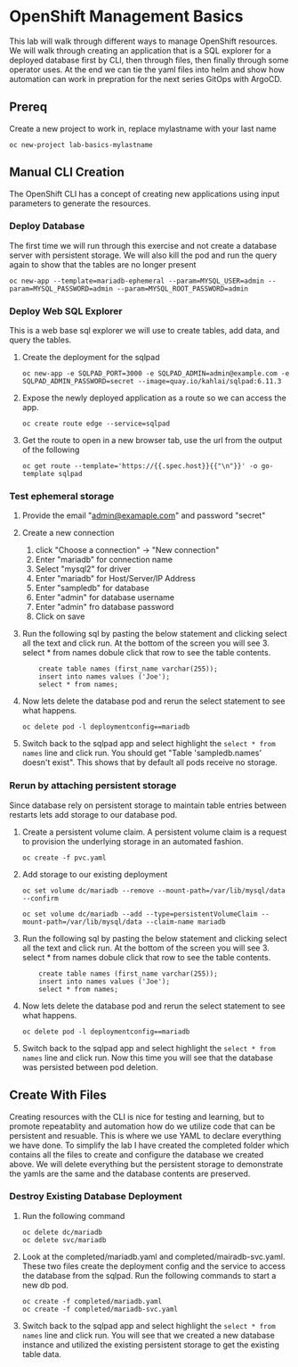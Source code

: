 # OpenShift Management Basics
This lab will walk through different ways to manage OpenShift resources.  We will walk through creating an application that is a SQL explorer for a deployed database first by CLI, then through files, then finally through some operator uses.  At the end we can tie the yaml files into helm and show how automation can work in prepration for the next series GitOps with ArgoCD.

## Prereq
Create a new project to work in, replace mylastname with your last name

    oc new-project lab-basics-mylastname

## Manual CLI Creation
The OpenShift CLI has a concept of creating new applications using input parameters to generate the resources.

### Deploy Database
The first time we will run through this exercise and not create a database server with persistent storage.  We will also kill the pod and run the query again to show that the tables are no longer present

    oc new-app --template=mariadb-ephemeral --param=MYSQL_USER=admin --param=MYSQL_PASSWORD=admin --param=MYSQL_ROOT_PASSWORD=admin

### Deploy Web SQL Explorer
This is a web base sql explorer we will use to create tables, add data, and query the tables.
1. Create the deployment for the sqlpad 
    
    `oc new-app -e SQLPAD_PORT=3000 -e SQLPAD_ADMIN=admin@example.com -e SQLPAD_ADMIN_PASSWORD=secret --image=quay.io/kahlai/sqlpad:6.11.3`
1. Expose the newly deployed application as a route so we can access the app.

    `oc create route edge --service=sqlpad`
1. Get the route to open in a new browser tab, use the url from the output of the following
    
    `oc get route --template='https://{{.spec.host}}{{"\n"}}' -o go-template sqlpad`

### Test ephemeral storage
1. Provide the email "admin@examaple.com" and password "secret"
1. Create a new connection
    1. click "Choose a connection" -> "New connection"
    1. Enter "mariadb" for connection name
    1. Select "mysql2" for driver
    1. Enter "mariadb" for Host/Server/IP Address
    1. Enter "sampledb" for database
    1. Enter "admin" for database username
    1. Enter "admin" fro database password
    1. Click on save
1. Run the following sql by pasting the below statement and clicking select all the text and click run.  At the bottom of the screen you will see 3. select * from names dobule click that row to see the table contents.

    ```
        create table names (first_name varchar(255));
        insert into names values ('Joe');
        select * from names;
    ```
1. Now lets delete the database pod and rerun the select statement to see what happens.

    ```oc delete pod -l deploymentconfig==mariadb```

1. Switch back to the sqlpad app and select highlight the `select * from names` line and click run.  You should get "Table 'sampledb.names' doesn't exist". This shows that by default all pods receive no storage.

### Rerun by attaching persistent storage
Since database rely on persistent storage to maintain table entries between restarts lets add storage to our database pod.

1. Create a persistent volume claim.  A persistent volume claim is a request to provision the underlying storage in an automated fashion.
    ```
    oc create -f pvc.yaml
    ```
1. Add storage to our existing deployment

    ```
    oc set volume dc/mariadb --remove --mount-path=/var/lib/mysql/data --confirm

    oc set volume dc/mariadb --add --type=persistentVolumeClaim --mount-path=/var/lib/mysql/data --claim-name mariadb
    ```
1. Run the following sql by pasting the below statement and clicking select all the text and click run.  At the bottom of the screen you will see 3. select * from names dobule click that row to see the table contents.

    ```
        create table names (first_name varchar(255));
        insert into names values ('Joe');
        select * from names;
    ```
1. Now lets delete the database pod and rerun the select statement to see what happens.

    ```oc delete pod -l deploymentconfig==mariadb```

1. Switch back to the sqlpad app and select highlight the `select * from names` line and click run.  Now this time you will see that the database was persisted between pod deletion.

## Create With Files
Creating resources with the CLI is nice for testing and learning, but to promote repeatablity and automation how do we utilize code that can be persistent and resuable.  This is where we use YAML to declare everything we have done.  To simplify the lab I have created the completed folder which contains all the files to create and configure the database we created above.  We will delete everything but the persistent storage to demonstrate the yamls are the same and the database contents are preserved.

### Destroy Existing Database Deployment
1. Run the following command

    ```
    oc delete dc/mariadb
    oc delete svc/mariadb
    ```
1. Look at the completed/mariadb.yaml and completed/mairadb-svc.yaml.  These two files create the deployment config and the service to access the database from the sqlpad.  Run the following commands to start a new db pod.

    ```
    oc create -f completed/mariadb.yaml
    oc create -f completed/mariadb-svc.yaml
    ```
1. Switch back to the sqlpad app and select highlight the `select * from names` line and click run.  You will see that we created a new database instance and utilized the existing persistent storage to get the existing table data.

